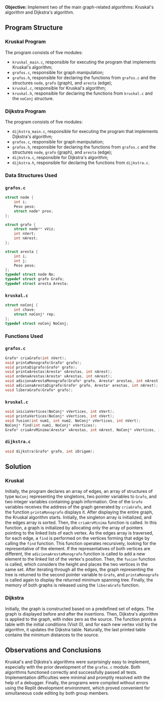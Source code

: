 **Objective:** Implement two of the main graph-related algorithms: Kruskal's algorithm and Dijkstra's algorithm.

## Program Structure

### Kruskal Program

The program consists of five modules:

- `kruskal_main.c`, responsible for executing the program that implements Kruskal's algorithm;
- `grafos.c`, responsible for graph manipulation;
- `grafos.h`, responsible for declaring the functions from `grafos.c` and the structures `node`, `grafo` (graph), and `aresta` (edge);
- `kruskal.c`, responsible for Kruskal's algorithm;
- `kruskal.h`, responsible for declaring the functions from `kruskal.c` and the `noConj` structure.

### Dijkstra Program

The program consists of five modules:

- `dijkstra_main.c`, responsible for executing the program that implements Dijkstra's algorithm;
- `grafos.c`, responsible for graph manipulation;
- `grafos.h`, responsible for declaring the functions from `grafos.c` and the structures `node`, `grafo` (graph), and `aresta` (edge);
- `dijkstra.c`, responsible for Dijkstra's algorithm;
- `dijkstra.h`, responsible for declaring the functions from `dijkstra.c`.

### Data Structures Used

### `grafos.c`

```c
struct node {
    int i;
    Peso peso;
    struct node* prox;
};

struct grafo {
    struct node** vViz;
    int nVert;
    int nArest;
};

struct aresta {
    int i;
    int j;
    Peso peso;
};
typedef struct node No;
typedef struct grafo Grafo;
typedef struct aresta Aresta;
```

### `kruskal.c`

```c
struct noConj {
    int chave;
    struct noConj* rep;
};
typedef struct noConj NoConj;
```

### Functions Used

### `grafos.c`

```c
Grafo* criaGrafo(int nVert);
void printaMonografo(Grafo* grafo);
void printaDigrafo(Grafo* grafo);
void printaArestas(Aresta* vArestas, int nArest);
void ordenaArestas(Aresta* vArestas, int nArest);
void adicionaArestaMonografo(Grafo* grafo, Aresta* arestas, int nArest);
void adicionaArestaDigrafo(Grafo* grafo, Aresta* arestas, int nArest);
void liberaGrafo(Grafo* grafo);
```

### `kruskal.c`

```c
void iniciaVertices(NoConj* vVertices, int nVert);
void printaVertices(NoConj* vVertices, int nVert);
void fusion(int num1, int num2, NoConj* vVertices, int nVert);
NoConj* find(int num1, NoConj* vVertices);
Grafo* criaArvMinima(Aresta* vArestas, int nArest, NoConj* vVertices, int nVert);
```

### `dijkstra.c`

```c
void dijkstra(Grafo* grafo, int iOrigem);
```

## Solution

### Kruskal

Initially, the program declares an array of edges, an array of structures of type `NoConj` representing the singletons, two pointer variables to `Grafo`, and two integer variables containing graph information. One of the `Grafo` variables receives the address of the graph generated by `criaGrafo`, and the function `printaMonografo` displays it. After displaying the entire graph, the Kruskal algorithm starts. Initially, the singleton array is initialized, and the edges array is sorted. Then, the `criaArvMinima` function is called. In this function, a graph is initialized by allocating only the array of pointers pointing to the linked lists of each vertex. As the edges array is traversed, for each edge, a `find` is performed on the vertices forming that edge by calling the `find` function. This function operates recursively, looking for the representative of the element. If the representatives of both vertices are different, the `adicionaArestaMonografo` function is called to add a new element to the linked list of the vertex's position. Then, the `fusion` function is called, which considers the height and places the two vertices in the same set. After iterating through all the edges, the graph representing the tree is returned to the second pointer variable to `Grafo`, and `printaMonografo` is called again to display the returned minimum spanning tree. Finally, the memory of both graphs is released using the `liberaGrafo` function.

### Dijkstra

Initially, the graph is constructed based on a predefined set of edges. The graph is displayed before and after the insertions. Then, Dijkstra's algorithm is applied to the graph, with index zero as the source. The function prints a table with the initial conditions (Visit 0), and for each new vertex visit by the algorithm, it updates the Dijkstra table. Naturally, the last printed table contains the minimum distances to the source.

## Observations and Conclusions

Kruskal's and Dijkstra's algorithms were surprisingly easy to implement, especially with the prior development of the `grafos.c` module. Both algorithms functioned correctly and successfully passed all tests. Implementation difficulties were minimal and promptly resolved with the help of a debugger. Finally, the programs were compiled without errors using the Replit development environment, which proved convenient for simultaneous code editing by both group members.
